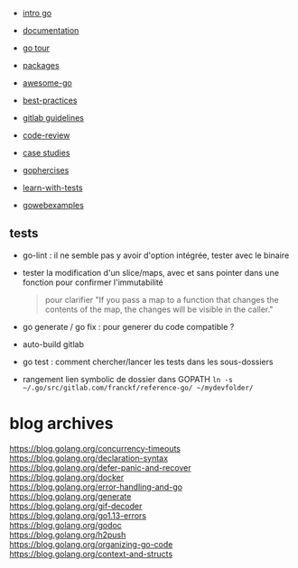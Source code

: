 - [intro go](http://www.golang-book.com/books/intro)
- [documentation](https://golang.org/doc/)
- [go tour](https://tour.golang.org/welcome/1)
- [packages](https://pkg.go.dev/)
- [awesome-go](https://github.com/avelino/awesome-go)

- [best-practices](https://golang.org/doc/effective_go)
- [gitlab guidelines](https://docs.gitlab.com/ee/development/go_guide/)
- [code-review](https://github.com/golang/go/wiki/CodeReviewComments)

- [case studies](https://go.dev/solutions#case-studies)

- [gophercises](https://gophercises.com/)
- [learn-with-tests](https://quii.gitbook.io/learn-go-with-tests/go-fundamentals/install-go#go-environment)
- [gowebexamples](https://gowebexamples.com/)

## tests

- go-lint : il ne semble pas y avoir d'option intégrée, tester avec le binaire

- tester la modification d'un slice/maps, avec et sans pointer dans une fonction pour confirmer l'immutabilité

  > pour clarifier "If you pass a map to a function that changes the contents of the map, the changes will be visible in the caller."

- go generate / go fix : pour generer du code compatible ?

- auto-build gitlab

- go test : comment chercher/lancer les tests dans les sous-dossiers

- rangement lien symbolic de dossier dans GOPATH
  `ln -s ~/.go/src/gitlab.com/franckf/reference-go/ ~/mydevfolder/`

# blog archives

https://blog.golang.org/concurrency-timeouts  
https://blog.golang.org/declaration-syntax  
https://blog.golang.org/defer-panic-and-recover  
https://blog.golang.org/docker  
https://blog.golang.org/error-handling-and-go  
https://blog.golang.org/generate  
https://blog.golang.org/gif-decoder  
https://blog.golang.org/go1.13-errors  
https://blog.golang.org/godoc  
https://blog.golang.org/h2push  
https://blog.golang.org/organizing-go-code  
https://blog.golang.org/context-and-structs
